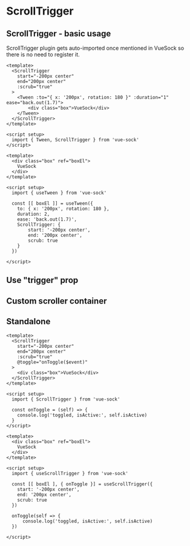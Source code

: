 # ScrollTrigger

## ScrollTrigger - basic usage

ScrollTrigger plugin gets auto-imported once mentioned in VueSock so there is no need to register it.

<CodeGroup>
  <CodeGroupItem title="Component API">

```vue
<template>
  <ScrollTrigger
    start="-200px center"
    end="200px center"
    :scrub="true"
  >
    <Tween :to="{ x: '200px', rotation: 180 }" :duration="1" ease="back.out(1.7)">
        <div class="box">VueSock</div>
    </Tween>
  </ScrollTrigger>
</template>

<script setup>
  import { Tween, ScrollTrigger } from 'vue-sock'
</script>
```

  </CodeGroupItem>
    <CodeGroupItem title="Composition API">

```vue
<template>
  <div class="box" ref="boxEl">
    VueSock
  </div>
</template>

<script setup>
  import { useTween } from 'vue-sock'

  const [[ boxEl ]] = useTween({ 
    to: { x: '200px', rotation: 180 }, 
    duration: 2,
    ease: 'back.out(1.7)',
    ScrollTrigger: {
        start: '-200px center',
        end: '200px center',
        scrub: true
    }
  })

</script>
```

  </CodeGroupItem>
</CodeGroup>

## Use "trigger" prop

## Custom scroller container

## Standalone

<CodeGroup>
  <CodeGroupItem title="Component API">

```vue
<template>
  <ScrollTrigger
    start="-200px center"
    end="200px center"
    :scrub="true"
    @toggle="onToggle($event)"
  >
    <div class="box">VueSock</div>
  </ScrollTrigger>
</template>

<script setup>
  import { ScrollTrigger } from 'vue-sock'

  const onToggle = (self) => {
    console.log('toggled, isActive:', self.isActive)
  }
</script>
```

  </CodeGroupItem>
    <CodeGroupItem title="Composition API">

```vue
<template>
  <div class="box" ref="boxEl">
    VueSock
  </div>
</template>

<script setup>
  import { useScrollTrigger } from 'vue-sock'

  const [[ boxEl ], { onToggle }] = useScrollTrigger({ 
    start: '-200px center',
    end: '200px center',
    scrub: true
  })

  onToggle(self => {
      console.log('toggled, isActive:', self.isActive)
  })

</script>
```

  </CodeGroupItem>
</CodeGroup>